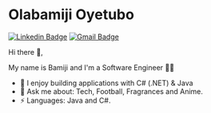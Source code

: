 # Olabamiji Oyetubo
[![Linkedin Badge](https://img.shields.io/badge/-olabamijioyetubo-blue?style=flat-square&logo=Linkedin&logoColor=white&link=https://www.linkedin.com/in/olabamiji-oyetubo-9a5538162/)](https://www.linkedin.com/in/olabamiji-oyetubo-9a5538162/) 
[![Gmail Badge](https://img.shields.io/badge/-oyetubobamiji@gmail.com-c14438?style=flat-square&logo=Gmail&logoColor=white&link=mailto:oyetubobamiji@gmail.com)](mailto:oyetubobamiji@gmail.com)

 Hi there 👋, 
 <p>
My name is Bamiji and I'm a Software Engineer 👨‍💻
</p>
<ul>
 <li> 🔭 I enjoy building applications with C# (.NET) & Java </li>
 <li> 💬 Ask me about: Tech, Football, Fragrances and Anime.</li>
 <li>⚡ Languages: Java and C#. </li>
</ul>
